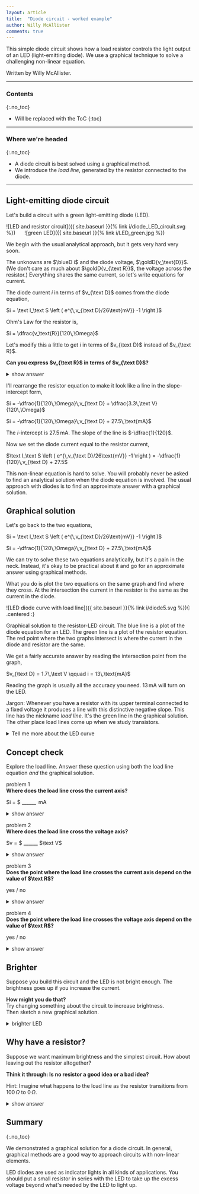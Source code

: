 ```yaml
---
layout: article
title:  "Diode circuit - worked example"
author: Willy McAllister
comments: true
---
```


This simple diode circuit shows how a load resistor controls the light output of an LED (light-emitting diode). We use a graphical technique to solve a challenging non-linear equation.

Written by Willy McAllister.

----

### Contents
{:.no_toc}

* Will be replaced with the ToC
{:toc}

----

### Where we're headed
{:.no_toc}

* A diode circuit is best solved using a graphical method.
* We introduce the *load line*, generated by the resistor connected to the diode.

---

## Light-emitting diode circuit

Let's build a circuit with a green light-emitting diode (LED).

![LED and resistor circuit]({{ site.baseurl }}{% link i/diode_LED_circuit.svg %})  $\quad$ ![green LED]({{ site.baseurl }}{% link i/LED_green.jpg %}) 

We begin with the usual analytical approach, but it gets very hard very soon.

The unknowns are $\blueD i$ and the diode voltage, $\goldD{v_\text{D}}$. (We don't care as much about $\goldD{v_{\text R}}$, the voltage across the resistor.) Everything shares the same current, so let's write equations for current.

The diode current $i$ in terms of $v_{\text D}$ comes from the diode equation,

$i = \text I_\text S \left ( e^{\,v_{\text D}/26\text{mV}} -1  \right )$

Ohm's Law for the resistor is,

$i = \dfrac{v_\text{R}}{120\,\Omega}$

Let's modify this a little to get $i$ in terms of $v_{\text D}$ instead of $v_{\text R}$. 

**Can you express $v_{\text R}$ in terms of $v_{\text D}$?** 

<details>
<summary>show answer</summary>
<p>Using KVL around the loop, we know $v_{\text R} = 3.3\,\text V - v_{\text{D}}$, so the resistor current becomes,</p>

<p>$i = \dfrac{3.3\,\text V - v_{\text{D}}}{120\,\Omega}$</p>
</details>

I'll rearrange the resistor equation to make it look like a line in the slope-intercept form,

$i = -\dfrac{1}{120\,\Omega}\,v_{\text D} + \dfrac{3.3\,\text V}{120\,\Omega}$

$i = -\dfrac{1}{120\,\Omega}\,v_{\text D} + 27.5\,\text{mA}$  

The $i$-intercept is $27.5\,\text{mA}$. The slope of the line is $-\dfrac{1}{120}$. 

Now we set the diode current equal to the resistor current,  

$\text I_\text S \left ( e^{\,v_{\text D}/26\text{mV}} -1  \right ) = -\dfrac{1}{120}\,v_{\text D} + 27.5$

This non-linear equation is hard to solve. You will probably never be asked to find an analytical solution when the diode equation is involved. The usual approach with diodes is to find an approximate answer with a graphical solution. 

## Graphical solution

Let's go back to the two equations,

$i = \text I_\text S \left ( e^{\,v_{\text D}/26\text{mV}} -1  \right )$

$i = -\dfrac{1}{120\,\Omega}\,v_{\text D} + 27.5\,\text{mA}$   

We can try to solve these two equations analytically, but it's a pain in the neck. Instead, it's okay to be practical about it and go for an approximate answer using graphical methods. 

What you do is plot the two equations on the same graph and find where they cross. At the intersection the current in the resistor is the same as the current in the diode.

![LED diode curve with load line]({{ site.baseurl }}{% link i/diode5.svg %}){: .centered :}

<p class="caption">Graphical solution to the resistor-LED circuit. The blue line is a plot of the diode equation for an LED. The green line is a plot of the resistor equation. The red point where the two graphs intersect is where the current in the diode and resistor are the same.</p>

We get a fairly accurate answer by reading the intersection point from the graph,

$v_{\text D} = 1.7\,\text V \qquad i =  13\,\text{mA}$

Reading the graph is usually all the accuracy you need. $13\,\text{mA}$ will turn on the LED. 

Jargon: Whenever you have a resistor with its upper terminal connected to a fixed voltage it produces a line with this distinctive negative slope. This line has the nickname *load line*. It's the green line in the graphical solution. The other place load lines come up when we study transistors.

<details>
<summary>Tell me more about the LED curve</summary>
<p>LED's are made of elements on either side of Si in the periodic table. For example, one way to make a red LED is with Gallium Arsenide Phosphide (GaAsP). With these alternate materials, the forward voltage of an LED diode is different (higher) than silicon's $0.65\,\text V$ forward voltage. </p>

<p>The diode equation gets a small tweak to allow the equation to achieve a better fit to real LED's. As shown here, a new factor $\text N$ appears in the exponent. </p>

<p>$i = \text I_\text S \left ( e^{\,qv/\text N k\text T} -1  \right )$
</p>

<p>For silicon, $\text N$ is $1$. It's between $1$ and $2$ for other materials. $\text N > 1$ causes the LED curve to move the right relative to silicon. For the LED diode graphed here, $\text I_\text S = 2.38\times 10^{-18}\text A$ and $\text N = 1.85$. This results in a forward voltage of about $1.7\,\text V$.</p>

<p>$\text N$ has the fancy name <em>emission coefficient</em>. It basically a <a href="https://en.wikipedia.org/wiki/Fudge_factor">fudge factor</a> to get the math to fit the real world.</p>
</details>

## Concept check

Explore the load line. Answer these question using both the load line equation *and* the graphical solution.

problem 1  
**Where does the load line cross the current axis?**

$i = $ \_\_\_\_\_\_ $\,\text{mA}$

<details>
<summary>show answer</summary>
<p>In the equation of the load line, let $v_\text D = 0$ and solve for $i$.</p>
<p>$i = -\dfrac{1}{120\,\Omega}\,0 + 27.5\,\text{mA} = 27.5\,\text{mA}$</p>   
<p>Or just look at the graph and see where the load line crosses the $i$ axis, $27.5\,\text{mA}$.</p>
</details>

problem 2  
**Where does the load line cross the voltage axis?**

$v = $ \_\_\_\_\_\_ $\text V$

<details>
<summary>show answer</summary>
<p>The $v$-axis corresponds to $i=0$. Use the equation for the load line and solve for $v_\text D$,</p>

<p>$0 = -\dfrac{1}{120\,\Omega}\,v_{\text D} + 27.5\,\text{mA}$</p>

<p>$v_{\text D} = 27.5\,\text{mA}\cdot 120\,\Omega = 3.3\,\text V$</p>

<p>Or look to see where the load line crosses the voltage axis, $3.3\,\text V$.</p>
</details>

problem 3  
**Does the point where the load line crosses the current axis depend on the value of $\text R$?**

yes / no

<details>
<summary>show answer</summary>
<p>The general form of the load line is,</p>
<p>$i = -\dfrac{1}{\text R}\,v_{\text D} + \dfrac{\text V_{\text{BAT}}}{\text R}$
</p>
<p>The load line touches the $i$-axis at $v_{\text D} = 0$,</p>

<p>$i = -\dfrac{1}{\text R}\,0 + \dfrac{\text V_{\text{BAT}}}{\text R} = \dfrac{\text V_{\text{BAT}}}{\text R}$</p>

<p>So <em>yes</em>, the value of $\text R$ changes the point where the load line touches the $i$-axis. Higher resistance moves the crossing point down. Lower resistance moves it up.</p>
</details>

problem 4  
**Does the point where the load line crosses the voltage axis depend on the value of $\text R$?**

yes / no

<details>
<summary>show answer</summary>
<p>The general form of the load line is,</p>
<p>$i = -\dfrac{1}{\text R}\,v_{\text D} + \dfrac{\text V_{\text{BAT}}}{\text R}$</p>
<p>The load line touches the $v_{\text D}$-axis at $i = 0$,</p>

<p>$0 = -\dfrac{1}{\text R}\,v_{\text D} + \dfrac{\text V_{\text{BAT}}}{\text R}$</p>

<p>$0 = -v_{\text D} + \text V_{\text{BAT}}$</p>

<p>$v_{\text D} = \text V_{\text{BAT}}$</p>

<p>So <em>no</em>, $\text R$ has no effect on where the load line touches the $v$-axis. It crosses the $v$-axis at $\text V_{\text{BAT}}$ for any value of $\text R$.</p>
</details>

## Brighter

Suppose you build this circuit and the LED is not bright enough. The brightness goes up if you increase the current. 

**How might you do that?**  
Try changing something about the circuit to increase brightness.  
Then sketch a new graphical solution. 

<details>
    <summary>brighter LED</summary>
    <p>One way to get more diode current is to reduce the series resistance. Lower resistance makes the load line tip upward, making it steeper. If we reduce the resistor from $200\,\Omega$ down to $100\,\Omega$ and plot a new load line we get this solution,</p>

<p><img class="centered" src="/i/diode6.svg" /></p>

<p>Reducing the resistor to $100\,\Omega$ tips the load line up and raises the $i$-axis intercept up to $3.3\,\text V / 100\,\Omega = 33\,\text{mA}$. At the point where the two graphs intersect the LED current increases from $13\,\text{mA}$ to a bit more than $15\,\text{mA}$, making it brighter. The voltage on the diode increases, too, but only a little bit.</p> 

<p>You could also see what happens if you increase the supply voltage. The resistor line moves in a different way when the voltage is adjusted. Go ahead give that a try on your own.</p>
</details>

## Why have a resistor?

Suppose we want maximum brightness and the simplest circuit. How about leaving out the resistor altogether? 

**Think it through: Is no resistor a good idea or a bad idea?**

Hint: Imagine what happens to the load line as the resistor transitions from $100\,\Omega$ to $0\,\Omega$.

<details>
<summary>show answer</summary>
<p>If we make the resistor smaller and smaller, the load line gets steeper and steeper. The bottom of the load line is anchored at the power supply value, $3.3\,\text V$. The load line intersects with the diode curve at higher and higher currents. When the resistor value becomes $0\,\Omega$ the load line is vertical.</p>

<p><img class="centered" src="/i/diode7.svg"></p>

<p>When $\text R = 0\,\Omega$, the load line points straight up and does not intersect the diode curve until way way up there at some very high current. Two things can happen at this point. The diode burns out from the excess heat, or, assuming the diode survives this abuse, the battery runs down in just a little while. </p>

<p>It turns out to be a bad idea to leave out the resistor. You need to include a resistor to limit the current.</p>
</details>

## Summary
{:.no_toc}

We demonstrated a graphical solution for a diode circuit. In general, graphical methods are a good way to approach circuits with non-linear elements.

LED diodes are used as indicator lights in all kinds of applications. You should put a small resistor in series with the LED to take up the excess voltage beyond what's needed by the LED to light up.

